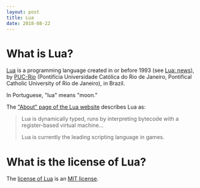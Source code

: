 ```yaml
---
layout: post
title: Lua
date: 2018-08-22
---
```


# What is Lua?

[Lua](https://www.lua.org/) is a programming language created in or before 1993 (see [Lua: news](https://www.lua.org/news.html#1997)), by [PUC-Rio](https://www.puc-rio.br/index.html) (Pontifícia Universidade Católica do Rio de Janeiro, Pontifical Catholic University of Rio de Janeiro), in Brazil.

In Portuguese, "lua" means "moon."

The ["About" page of the Lua website](https://www.lua.org/about.html) describes Lua as:

> Lua is dynamically typed, runs by interpreting bytecode with a register-based virtual machine...
>
> Lua is currently the leading scripting language in games.

# What is the license of Lua?

The [license of Lua](https://www.lua.org/license.html) is an [MIT license](https://opensource.org/licenses/MIT).

